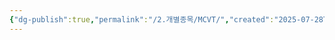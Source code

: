 ```yaml
---
{"dg-publish":true,"permalink":"/2.개별종목/MCVT/","created":"2025-07-28T10:05:21.781+09:00","updated":"2025-07-29T21:37:19.525+09:00"}
---
```


